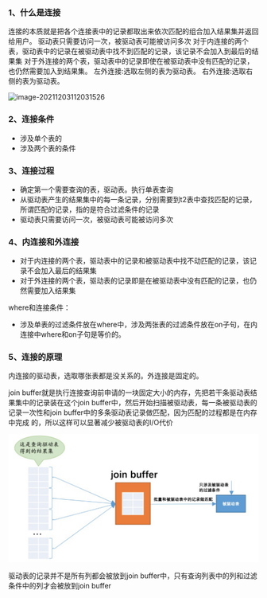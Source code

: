 ### 1、什么是连接

连接的本质就是把各个连接表中的记录都取出来依次匹配的组合加入结果集并返回给用户。
驱动表只需要访问一次，被驱动表可能被访问多次
对于内连接的两个表，驱动表中的记录在被驱动表中找不到匹配的记录，该记录不会加入到最后的结果集
对于外连接的两个表，驱动表中的记录即使在被驱动表中没有匹配的记录，也仍然需要加入到结果集。 
左外连接:选取左侧的表为驱动表。 
右外连接:选取右侧的表为驱动表。

![image-20211203112031526](image-20211203112031526-8501633.png)

### 2、连接条件

+ 涉及单个表的
+ 涉及两个表的条件



### 3、连接过程

+ 确定第一个需要查询的表，驱动表。执行单表查询
+ 从驱动表产生的结果集中的每一条记录，分别需要到t2表中查找匹配的记录，所谓匹配的记录，指的是符合过滤条件的记录
+ 驱动表只需要访问一次，被驱动表可能被访问多次

### 4、内连接和外连接

+ 对于内连接的两个表，驱动表中的记录和被驱动表中找不动匹配的记录，该记录不会加入最后的结果集
+ 对于外连接的两个表，驱动表的记录即是在被驱动表中没有匹配的记录，也仍然需要加入结果集

where和连接条件：

+ 涉及单表的过滤条件放在where中，涉及两张表的过滤条件放在on子句，在内连接中where和on子句是等价的。

### 5、连接的原理

内连接的驱动表，选取哪张表都是没关系的。外连接是固定的。

join buffer就是执行连接查询前申请的一块固定大小的内存，先把若干条驱动表结果集中的记录装在这个join buffer中，然后开始扫描被驱动表，每一条被驱动表的记录一次性和join buffer中的多条驱动表记录做匹配，因为匹配的过程都是在内存中完成 的，所以这样可以显著减少被驱动表的I/O代价

<img src=".assets/image-20211006221557184.png" alt="image-20211006221557184" style="zoom:50%;" />

驱动表的记录并不是所有列都会被放到join buffer中，只有查询列表中的列和过滤条件中的列才会被放到join buffer
